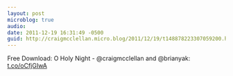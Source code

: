 ```yaml
---
layout: post
microblog: true
audio: 
date: 2011-12-19 16:31:49 -0500
guid: http://craigmcclellan.micro.blog/2011/12/19/t148878223307059200.html
---
```

Free Download: O Holy Night - @craigmcclellan and @brianyak: [t.co/oCfjGIwA](http://t.co/oCfjGIwA)
